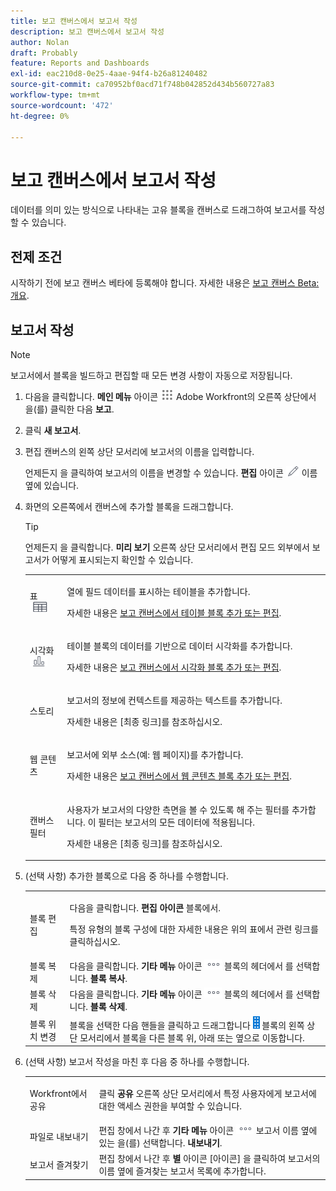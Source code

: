 ```yaml
---
title: 보고 캔버스에서 보고서 작성
description: 보고 캔버스에서 보고서 작성
author: Nolan
draft: Probably
feature: Reports and Dashboards
exl-id: eac210d8-0e25-4aae-94f4-b26a81240482
source-git-commit: ca70952bf0acd71f748b042852d434b560727a83
workflow-type: tm+mt
source-wordcount: '472'
ht-degree: 0%

---
```



# 보고 캔버스에서 보고서 작성

데이터를 의미 있는 방식으로 나타내는 고유 블록을 캔버스로 드래그하여 보고서를 작성할 수 있습니다.

## 전제 조건

시작하기 전에 보고 캔버스 베타에 등록해야 합니다. 자세한 내용은 [보고 캔버스 Beta: 개요](/help/quicksilver/product-announcements/betas/canvas-dashboards-beta/reporting-canvas-beta-overview.md).

## 보고서 작성

>[!NOTE]
>
>보고서에서 블록을 빌드하고 편집할 때 모든 변경 사항이 자동으로 저장됩니다.

1. 다음을 클릭합니다. **메인 메뉴** 아이콘 ![](assets/main-menu-icon.png) Adobe Workfront의 오른쪽 상단에서 을(를) 클릭한 다음 **보고**.
1. 클릭 **새 보고서**.
1. 편집 캔버스의 왼쪽 상단 모서리에 보고서의 이름을 입력합니다.

   언제든지 을 클릭하여 보고서의 이름을 변경할 수 있습니다. **편집** 아이콘 ![](assets/edit-icon.png) 이름 옆에 있습니다.

1. 화면의 오른쪽에서 캔버스에 추가할 블록을 드래그합니다.

   >[!TIP]
   >
   >언제든지 을 클릭합니다. **미리 보기** 오른쪽 상단 모서리에서 편집 모드 외부에서 보고서가 어떻게 표시되는지 확인할 수 있습니다.

   <table style="table-layout:auto"> 
    <col> 
    <col> 
    <tbody> 
     <tr> 
      <td role="rowheader">표 <img src="assets/table-icon.png"></td> 
      <td> <p>열에 필드 데이터를 표시하는 테이블을 추가합니다.</p> <p>자세한 내용은 <a href="../../../reports-and-dashboards/reporting-canvas/table-blocks/add-or-edit-report-table.md" class="MCXref xref">보고 캔버스에서 테이블 블록 추가 또는 편집</a>.</p> </td> 
     </tr> 
     <tr> 
      <td role="rowheader">시각화 <img src="assets/visualization-icon.png"></td> 
      <td> <p>테이블 블록의 데이터를 기반으로 데이터 시각화를 추가합니다.</p> <p>자세한 내용은 <a href="../../../reports-and-dashboards/reporting-canvas/visualization-blocks/add-or-edit-report-visualization.md" class="MCXref xref">보고 캔버스에서 시각화 블록 추가 또는 편집</a>.</p> </td> 
     </tr>
      <tr data-mc-conditions="QuicksilverOrClassic.Draft mode"> 
       <td role="rowheader">스토리</td> 
       <td> <p>보고서의 정보에 컨텍스트를 제공하는 텍스트를 추가합니다.</p> <p>자세한 내용은 [최종 링크]를 참조하십시오.</p> </td> 
      </tr>
     <tr data-mc-conditions=""> 
      <td role="rowheader">웹 콘텐츠</td> 
      <td> <p>보고서에 외부 소스(예: 웹 페이지)를 추가합니다.</p> <p>자세한 내용은 <a href="../../../reports-and-dashboards/reporting-canvas/other-blocks/add-or-edt-web-content-block.md" class="MCXref xref">보고 캔버스에서 웹 콘텐츠 블록 추가 또는 편집</a>.</p> </td> 
     </tr>
      <tr data-mc-conditions="QuicksilverOrClassic.Draft mode"> 
       <td role="rowheader">캔버스 필터</td> 
       <td> <p>사용자가 보고서의 다양한 측면을 볼 수 있도록 해 주는 필터를 추가합니다. 이 필터는 보고서의 모든 데이터에 적용됩니다.</p> <p>자세한 내용은 [최종 링크]를 참조하십시오.</p> </td> 
      </tr>
    </tbody> 
   </table>

1. (선택 사항) 추가한 블록으로 다음 중 하나를 수행합니다.

   <table style="table-layout:auto"> 
    <col> 
    <col> 
    <tbody> 
     <tr> 
      <td role="rowheader">블록 편집</td> 
      <td> <p>다음을 클릭합니다. <strong>편집 아이콘</strong> 블록에서.</p> <p>특정 유형의 블록 구성에 대한 자세한 내용은 위의 표에서 관련 링크를 클릭하십시오.</p> </td> 
     </tr> 
     <tr> 
      <td role="rowheader">블록 복제</td> 
      <td>다음을 클릭합니다. <strong>기타 메뉴</strong> 아이콘 <img src="assets/more-icon.png"> 블록의 헤더에서 를 선택합니다. <strong>블록 복사</strong>.</td> 
     </tr> 
     <tr> 
      <td role="rowheader">블록 삭제</td> 
      <td>다음을 클릭합니다. <strong>기타 메뉴</strong> 아이콘 <img src="assets/more-icon.png"> 블록의 헤더에서 를 선택합니다. <strong>블록 삭제</strong>.</td> 
     </tr> 
     <tr> 
      <td role="rowheader">블록 위치 변경</td> 
      <td> 블록을 선택한 다음 핸들을 클릭하고 드래그합니다 <img src="assets/widget-drag-icon.png" style="max-width: 16px;"> 블록의 왼쪽 상단 모서리에서 블록을 다른 블록 위, 아래 또는 옆으로 이동합니다.</td> 
     </tr> 
    </tbody> 
   </table>

1. (선택 사항) 보고서 작성을 마친 후 다음 중 하나를 수행합니다.

   <table style="table-layout:auto"> 
    <col> 
    <col> 
    <tbody> 
     <tr> 
      <td role="rowheader">Workfront에서 공유</td> 
      <td> <p>클릭 <strong>공유</strong> 오른쪽 상단 모서리에서 특정 사용자에게 보고서에 대한 액세스 권한을 부여할 수 있습니다.</p> </td> 
     </tr> 
     <tr> 
      <td role="rowheader">파일로 내보내기</td> 
      <td>편집 창에서 나간 후 <strong>기타 메뉴</strong> 아이콘 <img src="assets/more-icon.png"> 보고서 이름 옆에 있는 을(를) 선택합니다. <strong>내보내기</strong>.</td> 
     </tr> 
     <tr> 
      <td role="rowheader">보고서 즐겨찾기</td> 
      <td>편집 창에서 나간 후 <strong>별</strong> 아이콘 [아이콘] 을 클릭하여 보고서의 이름 옆에 즐겨찾는 보고서 목록에 추가합니다.</td> 
     </tr> 
    </tbody> 
   </table>
